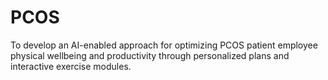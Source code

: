 # PCOS
To develop an AI-enabled approach for optimizing PCOS patient employee physical wellbeing and productivity through personalized plans and interactive exercise modules.
